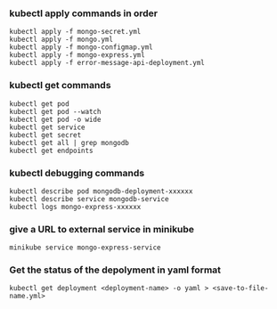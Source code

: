 ﻿### kubectl apply commands in order
    
    kubectl apply -f mongo-secret.yml
    kubectl apply -f mongo.yml
    kubectl apply -f mongo-configmap.yml 
    kubectl apply -f mongo-express.yml
    kubectl apply -f error-message-api-deployment.yml

### kubectl get commands

    kubectl get pod
    kubectl get pod --watch
    kubectl get pod -o wide
    kubectl get service
    kubectl get secret
    kubectl get all | grep mongodb
    kubectl get endpoints

### kubectl debugging commands

    kubectl describe pod mongodb-deployment-xxxxxx
    kubectl describe service mongodb-service
    kubectl logs mongo-express-xxxxxx

### give a URL to external service in minikube

    minikube service mongo-express-service

### Get the status of the depolyment in yaml format

    kubectl get deployment <deployment-name> -o yaml > <save-to-file-name.yml>